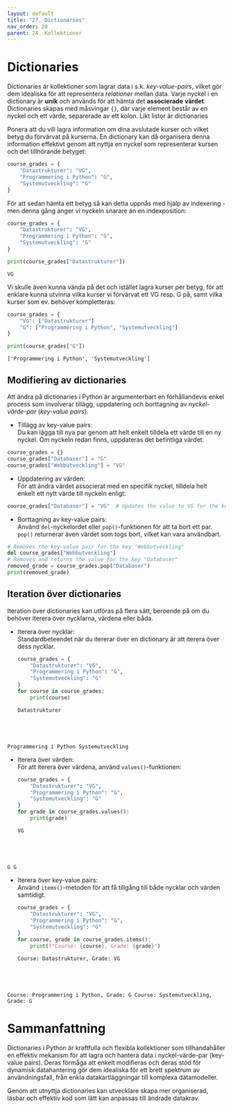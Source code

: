 ```yaml
---
layout: default
title: "27. Dictionaries"
nav_order: 28
parent: 24. Kollektioner
---
```


# Dictionaries
Dictionaries är kollektioner som lagrar data i s.k. _key-value-pairs_, vilket gör dem idealiska för att representera _relationer_ mellan data. Varje nyckel i en dictionary är **unik** och används för att hämta det **associerade** **värdet**. Dictionaries skapas med måsvingar `{}`, där varje element består av en nyckel och ett värde, separerade av ett kolon. Likt listor är dictionaries 

Ponera att du vill lagra information om dina avslutade kurser och vilket betyg du förvärvat på kurserna. En dictionary kan då organisera denna information effektivt genom att nyttja en nyckel som representerar kursen och det tillhörande betyget:
```python
course_grades = {
    "Datastrukturer": "VG",
    "Programmering i Python": "G",
    "Systemutveckling": "G"
}
```

För att sedan hämta ett betyg så kan detta uppnås med hjälp av indexering - men denna gång anger vi nyckeln snarare än en indexposition:
```python
course_grades = {
    "Datastrukturer": "VG",
    "Programmering i Python": "G",
    "Systemutveckling": "G"
}

print(course_grades["Datastrukturer"])
```
<div class="code-example" markdown="1">
<pre><code>VG</code></pre>
</div>

Vi skulle även kunna vända på det och istället lagra kurser per betyg, för att enklare kunna utvinna vilka kurser vi förvärvat ett VG resp. G på, samt vilka kurser som ev. behöver kompletteras:
```python
course_grades = {
    "VG": ["Datastrukturer"]
    "G": ["Programmering i Python", "Systemutveckling"]
}

print(course_grades["G"])
```
<div class="code-example" markdown="1">
<pre><code>['Programmering i Python', 'Systemutveckling']</code></pre>
</div>

## Modifiering av dictionaries
Att ändra på dictionaries i Python är argumenterbart en förhållandevis enkel process som involverar tillägg, uppdatering och borttagning av _nyckel-värde-par_ (_key-value pairs_).

* Tillägg av key-value pairs: <br>
Du kan lägga till nya par genom att helt enkelt tilldela ett värde till en ny nyckel. Om nyckeln redan finns, uppdateras det befintliga värdet.
```python
course_grades = {}
course_grades["Databaser"] = "G"
course_grades["Webbutveckling"] = "VG"
```

* Uppdatering av värden: <br>
För att ändra värdet associerat med en specifik nyckel, tilldela helt enkelt ett nytt värde till nyckeln enligt:
```python
course_grades["Databaser"] = "VG"  # Updates the value to VG for the key "Databaser"
```

* Borttagning av key-value pairs: <br>
Använd `del`-nyckelordet eller `pop()`-funktionen för att ta bort ett par. `pop()` returnerar även värdet som togs bort, vilket kan vara användbart.
```python
# Removes the key-value pair for the key "Webbutveckling"
del course_grades["Webbutveckling"]         
# Removes and returns the value for the key "Databaser"
removed_grade = course_grades.pop("Databaser")
print(removed_grade) 
```

## Iteration över dictionaries
Iteration över dictionaries kan utföras på flera sätt, beroende på om du behöver iterera över nycklarna, värdena eller båda.

* Iterera över nycklar: <br>
Standardbeteendet när du itererar över en dictionary är att iterera över dess nycklar.
    ```python
    course_grades = {
        "Datastrukturer": "VG",
        "Programmering i Python": "G",
        "Systemutveckling": "G"
    }
    for course in course_grades:
        print(course)
    ```
    <div class="code-example" markdown="1">
    <pre><code>Datastrukturer
Programmering i Python
Systemutveckling</code></pre>
    </div>

* Iterera över värden: <br>
För att iterera över värdena, använd `values()`-funktionen:
    ```python
    course_grades = {
        "Datastrukturer": "VG",
        "Programmering i Python": "G",
        "Systemutveckling": "G"
    }
    for grade in course_grades.values():
        print(grade)
    ```
    <div class="code-example" markdown="1">
    <pre><code>VG
G
G</code></pre></div>

* Iterera över key-value pairs: <br>
Använd `items()`-metoden för att få tillgång till både nycklar och värden samtidigt.
    ```python
    course_grades = {
        "Datastrukturer": "VG",
        "Programmering i Python": "G",
        "Systemutveckling": "G"
    }
    for course, grade in course_grades.items():
        print(f"Course: {course}, Grade: {grade}")
    ```
    <div class="code-example" markdown="1">
    <pre><code>Course: Datastrukturer, Grade: VG
Course: Programmering i Python, Grade: G
Course: Systemutveckling, Grade: G</code></pre>
    </div>

# Sammanfattning
Dictionaries i Python är kraftfulla och flexibla kollektioner som tillhandahåller en effektiv mekanism för att lagra och hantera data i nyckel-värde-par (key-value pairs). Deras förmåga att enkelt modifieras och deras stöd för dynamisk datahantering gör dem idealiska för ett brett spektrum av användningsfall, från enkla datakartläggningar till komplexa datamodeller. 

Genom att utnyttja dictionaries kan utvecklare skapa mer organiserad, läsbar och effektiv kod som lätt kan anpassas till ändrade datakrav.
